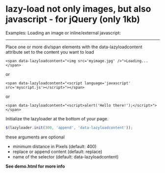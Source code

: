 lazy-load not only images, but also javascript - for jQuery (only 1kb)
==========

Examples: Loading an image or inline/external javascript:
***

Place one or more div/span elements with the data-lazyloadcontent attribute set to the content you want to load
```
<span data-lazyloadcontent="<img src='myimage.jpg' />">Loading...</span>
```

or

```
<span data-lazyloadcontent="<script language='javascript' src='myscript.js'></script>"></span>
```

or

```
<span data-lazyloadcontent="<script>alert('Hello there!');</script>"></span>
```


Initialize the lazyloader at the bottom of your page.
```javascript
$(lazyloader.init(300, 'append', 'data-lazyloadcontent'));
```

these arguments are optional
+ minimum distance in Pixels  (default: 400)
+ replace or append content   (default: replace)
+ name of the selector        (default: data-lazyloadcontent)

**See demo.html for more info**
